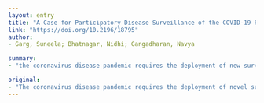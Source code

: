 ```yaml
---
layout: entry
title: "A Case for Participatory Disease Surveillance of the COVID-19 Pandemic in India"
link: "https://doi.org/10.2196/18795"
author:
- Garg, Suneela; Bhatnagar, Nidhi; Gangadharan, Navya

summary:
- "the coronavirus disease pandemic requires the deployment of new surveillance strategies. Participatory disease surveillance mechanisms have already been adopted in countries for the current pandesmic. India has just launched Aarogya Setu, a first-of-its-kind initiative in India. This will supplement the existing Integrated Disease Surveillance Programme in India by finding missing cases and having faster aggregation, analysis of data, and prompt response measures."

original:
- "The coronavirus disease pandemic requires the deployment of novel surveillance strategies to curtail further spread of the disease in the community. Participatory disease surveillance mechanisms have already been adopted in countries for the current pandemic. India, with scarce resources, good telecom support, and a not-so-robust heath care system, makes a strong case for introducing participatory disease surveillance for the prevention and control of the pandemic. India has just launched Aarogya Setu, which is a first-of-its-kind participatory disease surveillance initiative in India. This will supplement the existing Integrated Disease Surveillance Programme in India by finding missing cases and having faster aggregation, analysis of data, and prompt response measures. This newly created platform empowers communities with the right information and guidance, enabling protection from infection and reducing unnecessary contact with the overburdened health care system. However, caution needs to be exercised to address participation from digitally isolated populations, ensure the reliability of data, and consider ethical concerns such as maintaining individual privacy."
---
```


